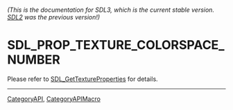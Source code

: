 ###### (This is the documentation for SDL3, which is the current stable version. [SDL2](https://wiki.libsdl.org/SDL2/) was the previous version!)
# SDL_PROP_TEXTURE_COLORSPACE_NUMBER

Please refer to [SDL_GetTextureProperties](SDL_GetTextureProperties) for details.

----
[CategoryAPI](CategoryAPI), [CategoryAPIMacro](CategoryAPIMacro)

